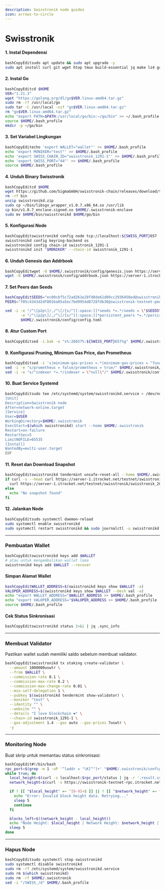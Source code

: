 ```yaml
---
description: Swisstronik node guides
icon: arrows-to-circle
---
```


# Swisstronik

#### **1. Instal Dependensi**

```bash
bashCopyEditsudo apt update && sudo apt upgrade -y
sudo apt install curl git wget htop tmux build-essential jq make lz4 gcc unzip -y
```

#### **2. Instal Go**

```bash
bashCopyEditcd $HOME
VER="1.21.3"
wget "https://golang.org/dl/go$VER.linux-amd64.tar.gz"
sudo rm -rf /usr/local/go
sudo tar -C /usr/local -xzf "go$VER.linux-amd64.tar.gz"
rm "go$VER.linux-amd64.tar.gz"
echo "export PATH=$PATH:/usr/local/go/bin:~/go/bin" >> ~/.bash_profile
source $HOME/.bash_profile
mkdir -p ~/go/bin
```

#### **3. Set Variabel Lingkungan**

```bash
bashCopyEditecho 'export WALLET="wallet"' >> $HOME/.bash_profile
echo 'export MONIKER="test"' >> $HOME/.bash_profile
echo 'export SWISS_CHAIN_ID="swisstronik_1291-1"' >> $HOME/.bash_profile
echo 'export SWISS_PORT="44"' >> $HOME/.bash_profile
source $HOME/.bash_profile
```

#### **4. Unduh Binary Swisstronik**

```bash
bashCopyEditcd $HOME
wget https://github.com/SigmaGmbH/swisstronik-chain/releases/download/testnet-v1.0.7/swisstronikd.zip
rm -rf bin
unzip swisstronikd.zip
sudo cp ~/bin/libsgx_wrapper_v1.0.7.x86_64.so /usr/lib
cp bin/v1.0.7_enclave.signed.so $HOME/.swisstronik-enclave
sudo mv $HOME/bin/swisstronikd $HOME/go/bin
```

#### **5. Konfigurasi Node**

```bash
bashCopyEditswisstronikd config node tcp://localhost:${SWISS_PORT}657
swisstronikd config keyring-backend os
swisstronikd config chain-id swisstronik_1291-1
swisstronikd init "$MONIKER" --chain-id swisstronik_1291-1
```

#### **6. Unduh Genesis dan Addrbook**

```bash
bashCopyEditwget -O $HOME/.swisstronik/config/genesis.json https://server-1.itrocket.net/testnet/swisstronik/genesis.json
wget -O $HOME/.swisstronik/config/addrbook.json https://server-1.itrocket.net/testnet/swisstronik/addrbook.json
```

#### **7. Set Peers dan Seeds**

```bash
bashCopyEditSEEDS="ec00cbf5c72ad261e28fd8de61d09cc2936456ed@swisstronik-testnet-seed.itrocket.net:44656"
PEERS="f05c4343d2df801ba05a5ec7bd9954d8728fdb36@swisstronik-testnet-peer.itrocket.net:26656"

sed -i -e "/^\[p2p\]/,/^\[/{s/^[[:space:]]*seeds *=.*/seeds = \"$SEEDS\"/}" \
       -e "/^\[p2p\]/,/^\[/{s/^[[:space:]]*persistent_peers *=.*/persistent_peers = \"$PEERS\"/}" \
       $HOME/.swisstronik/config/config.toml
```

#### **8. Atur Custom Port**

```bash
bashCopyEditsed -i.bak -e "s%:26657%:${SWISS_PORT}657%g" $HOME/.swisstronik/config/config.toml
```

#### **9. Konfigurasi Pruning, Minimum Gas Price, dan Prometheus**

```bash
bashCopyEditsed -i 's|minimum-gas-prices =.*|minimum-gas-prices = "7uswtr"|g' $HOME/.swisstronik/config/app.toml
sed -i -e "s/prometheus = false/prometheus = true/" $HOME/.swisstronik/config/config.toml
sed -i -e "s/^indexer *=.*/indexer = \"null\"/" $HOME/.swisstronik/config/config.toml
```

#### **10. Buat Service Systemd**

```bash
bashCopyEditsudo tee /etc/systemd/system/swisstronikd.service > /dev/null <<EOF
[Unit]
Description=Swisstronik node
After=network-online.target
[Service]
User=$USER
WorkingDirectory=$HOME/.swisstronik
ExecStart=$(which swisstronikd) start --home $HOME/.swisstronik
Restart=on-failure
RestartSec=5
LimitNOFILE=65535
[Install]
WantedBy=multi-user.target
EOF
```

#### **11. Reset dan Download Snapshot**

```bash
bashCopyEditswisstronikd tendermint unsafe-reset-all --home $HOME/.swisstronik
if curl -s --head curl https://server-1.itrocket.net/testnet/swisstronik/swisstronik_2025-02-28_10547729_snap.tar.lz4 | head -n 1 | grep "200" > /dev/null; then
  curl https://server-1.itrocket.net/testnet/swisstronik/swisstronik_2025-02-28_10547729_snap.tar.lz4 | lz4 -dc - | tar -xf - -C $HOME/.swisstronik
else
  echo "No snapshot found"
fi
```

#### **12. Jalankan Node**

```bash
bashCopyEditsudo systemctl daemon-reload
sudo systemctl enable swisstronikd
sudo systemctl restart swisstronikd && sudo journalctl -u swisstronikd -fo cat
```

***

### **Pembuatan Wallet**

```bash
bashCopyEditswisstronikd keys add $WALLET
# atau untuk mengembalikan wallet lama
swisstronikd keys add $WALLET --recover
```

#### **Simpan Alamat Wallet**

```bash
bashCopyEditWALLET_ADDRESS=$(swisstronikd keys show $WALLET -a)
VALOPER_ADDRESS=$(swisstronikd keys show $WALLET --bech val -a)
echo "export WALLET_ADDRESS="$WALLET_ADDRESS >> $HOME/.bash_profile
echo "export VALOPER_ADDRESS="$VALOPER_ADDRESS >> $HOME/.bash_profile
source $HOME/.bash_profile
```

#### **Cek Status Sinkronisasi**

```bash
bashCopyEditswisstronikd status 2>&1 | jq .sync_info
```

***

### **Membuat Validator**

Pastikan wallet sudah memiliki saldo sebelum membuat validator.

```bash
bashCopyEditswisstronikd tx staking create-validator \
  --amount 1000000uswtr \
  --from $WALLET \
  --commission-rate 0.1 \
  --commission-max-rate 0.2 \
  --commission-max-change-rate 0.01 \
  --min-self-delegation 1 \
  --pubkey $(swisstronikd tendermint show-validator) \
  --moniker "test" \
  --identity "" \
  --website "" \
  --details "I love blockchain ❤️" \
  --chain-id swisstronik_1291-1 \
  --gas-adjustment 1.4 --gas auto --gas-prices 7uswtr \
  -y
```

***

### **Monitoring Node**

Buat skrip untuk memantau status sinkronisasi:

```bash
bashCopyEdit#!/bin/bash
rpc_port=$(grep -m 1 -oP '^laddr = "\K[^"]+' "$HOME/.swisstronik/config/config.toml" | cut -d ':' -f 3)
while true; do
  local_height=$(curl -s localhost:$rpc_port/status | jq -r '.result.sync_info.latest_block_height')
  network_height=$(curl -s https://swisstronik-testnet-rpc.itrocket.net/status | jq -r '.result.sync_info.latest_block_height')

  if ! [[ "$local_height" =~ ^[0-9]+$ ]] || ! [[ "$network_height" =~ ^[0-9]+$ ]]; then
    echo "Error: Invalid block height data. Retrying..."
    sleep 5
    continue
  fi

  blocks_left=$((network_height - local_height))
  echo "Node Height: $local_height | Network Height: $network_height | Blocks Left: $blocks_left"
  sleep 5
done
```

***

### **Hapus Node**

```bash
bashCopyEditsudo systemctl stop swisstronikd
sudo systemctl disable swisstronikd
sudo rm -rf /etc/systemd/system/swisstronikd.service
sudo rm $(which swisstronikd)
sudo rm -rf $HOME/.swisstronik
sed -i "/SWISS_/d" $HOME/.bash_profile
```
